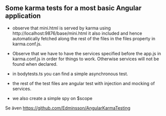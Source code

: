 ## Some karma tests for a most basic Angular application 

- observe that mini.html is served by karma using http://localhost:9876/base/mini.html it also included and hence automatically fetched along the rest of the files in the files property in karma.conf.js.

- Observe that we have to have the services specified before the app.js in karma.conf.js in order for things to work. Otherwise services will not be found when declared.

- in bodytests.ts you can find a simple asynchronous test.

- the rest of the test files are angular test with injection and mocking of services.

- we also create a simple spy on $scope

Se även https://github.com/Edminsson/AngularKarmaTesting
